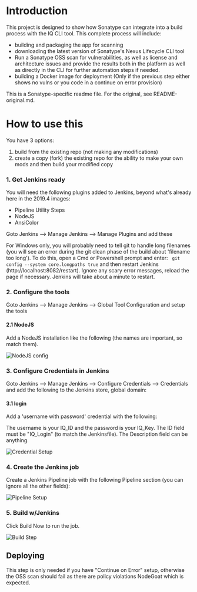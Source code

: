 # Introduction

This project is designed to show how Sonatype can integrate into a build process with the IQ CLI tool.  This complete process will include:

* building and packaging the app for scanning
* downloading the latest version of Sonatype's Nexus Lifecycle CLI tool
* Run a Sonatype OSS scan for vulnerabilities, as well as license and architecture issues and provide the results both in the platform as well as directly in the CLI for   further automation steps if needed. 
* building a Docker image for deployment (Only if the previous step either shows no vulns or you code in a continue on error provision)

This is a Sonatype-specific readme file.  For the original, see README-original.md.

# How to use this

You have 3 options:

1. build from the existing repo (not making any modifications)
2. create a copy (fork) the existing repo for the ability to make your own mods and then build your modified copy

### 1. Get Jenkins ready

You will need the following plugins added to Jenkins, beyond what's already here in the 2019.4 images:

* Pipeline Utility Steps
* NodeJS
* AnsiColor

Goto Jenkins --> Manage Jenkins --> Manage Plugins and add these

For Windows only, you will probably need to tell git to handle long filenames (you will see an error during the git clean phase of the build about 'filename too long').  To do this, open a Cmd or Powershell prompt and enter:
``` git config --system core.longpaths true``` and then restart Jenkins (http://localhost:8082/restart).  Ignore any scary error messages, reload the page if necessary.  Jenkins will take about a minute to restart.

### 2. Configure the tools

Goto Jenkins --> Manage Jenkins --> Global Tool Configuration and setup the tools

#### 2.1 NodeJS

Add a NodeJS installation like the following (the names are important, so match them). 

![NodeJS config](./doc/images/NodeSetup.jpg)

### 3. Configure Credentials in Jenkins 

Goto Jenkins --> Manage Jenkins --> Configure Credentials --> Credentials and add the following to the Jenkins store, global domain:

#### 3.1 login

Add a 'username with password' credential with the following:

The username is your IQ_ID and the password is your IQ_Key.  The ID field must be "IQ_Login" (to match the Jenkinsfile).  The Description field can be anything.

![Credential Setup](./doc/images/IQCredentials.jpg)

### 4. Create the Jenkins job

Create a Jenkins Pipeline job with the following Pipeline section (you can ignore all the other fields):

![Pipeline Setup](./doc/images/PipelineSetup.jpg)

### 5. Build w/Jenkins

Click Build Now to run the job.

![Build Step](./doc/images/BuildStep.jpg)

## Deploying 

This step is only needed if you have "Continue on Error" setup, otherwise the OSS scan should fail as there are policy violations NodeGoat which is expected. 
